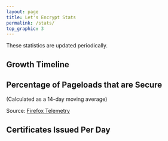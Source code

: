 ```yaml
---
layout: page
title: Let's Encrypt Stats
permalink: /stats/
top_graphic: 3
---
```


These statistics are updated periodically.

<div class="figure">
  <h2>Growth Timeline</h2>
  <div id="activeUsage" title="Growth Timeline" class="statsgraph"></div>
</div>

<div class="figure">
  <h2>Percentage of Pageloads that are Secure</h2>
  <p>(Calculated as a 14-day moving average)</p>
  <div id="pageloadPercent" title="Percent of Pageloads that are Secure" class="statsgraph"></div>
  <p>Source: <a href="https://telemetry.mozilla.org/">Firefox Telemetry</a></p>
</div>

<div class="figure">
  <h2>Certificates Issued Per Day</h2>
  <div id="issuancePerDay" title="Certificates Issued Per Day" class="statsgraph"></div>
</div>

<script src="/js/stats.js" async></script>
<script src="/js/plotly-min.js" async></script>

